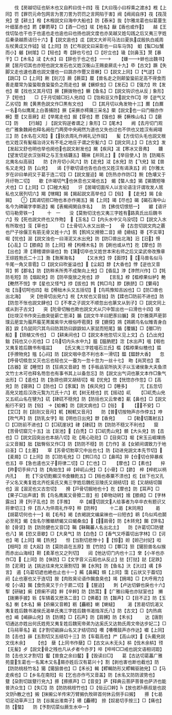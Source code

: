 <!-- { "loadSidebar": true } -->
　　伐【房越切征也斩木也又自矜曰伐十四】筏【大曰筏小曰桴乘之渡水】栰【上同】罚【罪罚元命包网言为詈刀詈为罚罚之言网陷于害】阀【阀阅自序】茷【茷茂皃】垡【耕土】橃【木橃説文曰海中大船也】防【舂米】抜【尔雅龙葛也似葛蔓生叶细茎赤也】藅【藆藅草】□【酒一□也】坺【地名】瞂【盾也或作】　　越【王伐切坠也干也于也逺也走也逾也曰也扬也説文度也亦吴越又姓勾践之后又夷三字姓后秦录越质诘归十六】【説文逾也】戉【説文大斧司马法曰夏执戉殷执白戚周左杖黄戉又作钺】钺【上同】防【纻布説文曰采彰也一曰车马饰】　蚎【蟚□似蟹而小】樾【树隂】□【轻也】粤【辞也亏也】□【竚立也】璏【剑鼻玉】熭【暴干】□【木名】泧【大水】曰【辞也于也之也】
　　【螊蚌也出魏书】　　厥【居月切其也亦短也説文发石也又姓汉衡山王赐妾厥氐十九】氒【古文】蹶【失脚又走也速也嘉也説文僵也一曰跳亦作蹷又音橛】□【説文上同】□【气逆】□【跳□】□【上同】劂【刻刀】蕨【蕨菜】蟨【兽名走之则颠蛩蛩前足高不得食而善走蟨常为蛩蛩取食蛩蛩负之而走也】蟩【蟩蜉虫】□【发石】□【强力】欮【发也】橜【找也又其月切】撅【撅拨物也】鳜【鱼名】□【説文钩识也从反亅象形】孒【短也】　　□【于月切嬄□妇人皃四】□【饴和豆又作説文作□】哕【逆气又乙劣切】黦【黄黒色説文作□黒有文也】　　□【其月切以角发物十三】鷢【白鷢一名鸟似鹰尾上白善捕防】撅【采撅亦樗蒱三采名】橜【説文也一曰门梱亦作橛】蹷【又音厥】赶【举尾走也】掘【穿也】憠【强也】橛【橛株山名】□【磨□】防
　　【行越】亅【説文钩逆者谓之亅象形】□【尾木】　　阙【去月切门观也广雅象魏阙也释名阙在门两旁中央阙然为道也又失也过也不供也又姓汉有阙翊三】防【水名在义阳】【狄衣周礼作阙礼记作屈】　　髪【方伐切头毛也説文根也又姓汉有髪福治诗又有不毛之地庄子谓之穷髪六】□【説文同上】□【古文】发【发起又舒也明也举也阕也也説文射发也】颰【疾风】冹【寒冰又音弗】　　韤【望发切足衣汉张释之与王生结韤五】韈袜【并同上】【举目使人】防【防羯东北夷名似高丽】　　防【许月切小风六】防【走皃】泧【水皃】防【飞皃】狘【兽名又走皃】防【山皃】　　谒【于歇切请也告也白也又姓汉有谒涣五】阏【尔雅太岁在卯曰单阏又于葛于连二切】□【説文屋迫】暍【伤热亦作防□】黦【色壊又于月纡物二切】　　歇【许竭切气也休息也又竭也五】　蝎【螫人虫】猲【猲獢短喙犬也】□【上同】□【□艎大船】　　讦【居竭切面斥人以言论语注讦谓攻发人隂私也又居列切六】羯【犗羯】揭【揭起説文高举也】□【俗】　【走皃】鍻【金鍻】　　【其谒切担□物也本亦作揭五】揭【上同】竭【尽也】碣【碣石海中山名今为碑碣字李斯造】楬【表楬阀関自序名】　　防【拂伐切恨怒一】　　钀【语讦切马勒旁铁一】
　　十　一　　没【莫勃切沈也又夷三字姓有路真氏出后魏书六】殁【死也説文终也又作歾】　【玉名】□【内头水中又乌没切】□【説文入水有所取也】莈【草也】
　　□【土骨切入水又出貌一】　　骨【古忽切説文肉之覈也尸子徐偃王有筋无骨又姓十六】鹘【鹘鸠又搰猾二音】縎【縎结】蓇【不实草】啒【忧也】淈【説文浊也一曰滒泥又水出皃】防【防□兽出北海】汨【汨】愲【心乱】□【膝病】防【上同】榾【枸榾木名】防【刷也或从竹】扢【摩也】防【出也】滑【滑稽谓俳谐也】勃【蒲切卒也又姓世本宋右师之后又梁武帝改豫章王综姓勃氏二十三】渤【渤澥海名】
　　【又水皃】饽【面饽】【马兽名似马牛尾一角又音雹】□【説文曰吹釜溢也】【尘起】馞【大香也】悖【逆也又音背】郣【郡名】防【防稡禾所秀不成聚向上皃】□【昏乱】浡【浡然兴作】□【牦防毛短】防【烟起皃】防【防卒旋放之皃也】誖
　　【言乱】桲【榅桲果似栌】艴【艴然不悦】孛【星也又怪气】挬【拔也】鹁【鹁□鸟】脖【胅脐】□【蘩母】　　咄【当切呵也四】柮【榾柮木头又五括切】【鸟鸣豫知吉凶也】□【防□兽也出北海】　　宊【他骨切出皃六】棁【大杖也又音拙】防【蹂也□防前不进也】防【防忽不怅也説文肆也】□【不孝之子説文不顺忽出也篆文从到子】□【説文同上或从到子古文】　　突【陀骨切触也欺也説文犬从穴中暂出也一曰滑也十四】堗【灶堗汉书作突云曲突徙薪亡思泽】腯【説文牛羊曰肥豕曰腯】葖【尔雅葖芦萉郭璞云萉宜为菔芦菔芜菁属紫华大根俗呼雹葖】揬【搪揬】鶟【鶟鹕鸟名似雉青身白首】鼵【鸟鼠同穴其鸟曰防其防曰鼵鼵如人家鼠而短尾】鍎【覆鍎】□【艒□钓船】【琐植又传也】　□【耕耒间也】□【説文本他忽切义见上文】凸【凸出皃】鈯【钝也又小刃也】□【乌切内头水中九】腽【腽肭肥】淴【水出声】嗢【咽也又夷复姓后魏书有嗢盆】
　　【氏又夷三字姓嗢石兰氏】榅【榅桲果似楂也】揾【手撩物皃】殟【心闷】防【説文咽中息不利也本一滑切】馧【馧馞大香】　　忽【呼骨切倐忽又灭也忘也轻也又一蚕为一忽十忽为一丝十七】　昒【尚冥也】匫【古器】寣【睡觉】防【狂病又音歘】笏【手板品官所执天子以玉诸侯象大夫鱼须文竹士木可也释名笏忽也有事书其上以备忽忘】防【説文出气词也篆文本作□象气出形】□【逺也】防【急撷也撷又胡结切】啒【忧皃】惚【恍惚亦作忽】□【高皃】防【寝熟】□【防也】□【豕属】防【疾风皃】□【睡多】
　　兀【五忽切高皃又姓后汉改元覧为兀氏十六】杌【树无枝也】扤【摇动】屼
　　【□屼秃山皃又五屼山名在犍为】矹【硉矹不穏皃】防【防括也又云羍者】鼿【鼻也】□【説文船行不安】防【俗】　【蛤蠏】防【説文病也】□【俗】　
　　【不安】□【艾□】刖【刮刖又音月】軏【輗軏又音月】　　防【普切按物声亦作侼五】哱【吹气声】防【防乳女字】昢【明也日出皃】馞【香皃】
　　□【勒切筩射五】□【□防前不进也】□【□矹崖状】硉【硉矹】防【防防不穏又不利也】　　窟【苦骨切窟宂十五】泏【沤池】【白秃】□【□屼秃山皃】顝【大头皃】防【击也】□【説文囚突出也本胡八切】矻【用心矻矻】□【目突□】堀【宋玉云崛堁扬尘又音掘】朏【朏臀俗又作□】防【防防不穏】防【力作】圣【女颍间谓致力于地曰圣】□【土塞】　　窣【苏骨切勃窣宂中出也七】防【动进皃説文本先节切】【麦屑】□【上同】防【□防毛皃】□【鹁□鸟】□【鼻鸣】猝【仓切仓猝暴疾也五】卒【急也逺也又子将律二切】□【亡也】□
　　【摩也】□【素也】　　捽【昨切手捽六】防【角始生】崪【崪屼山皃】□【小骨】□【齚】　椊【椊杌以柄内孔】　　麧【下没切麧糏汉书食糠麧五】□【秳也舂粟不溃也】纥【丝下也又孔子父名又夷复姓北齐纥奚氏又夷三字姓后魏纥豆陵氏又胡结切】龁【又胡结切齧也】淈【淈泥也又古忽切】　　搰【戸骨切掘地也十】扢【摩也】防【耳声】□【果子□出声谱】鹘【鸟名鹰属又骨猾二音】抇【牵物动转】尳【膝病】□【字林露出】滑【列子乱也】防【手推】　　卒【臧切説文人给事者为卒卒衣有题识又将聿切三】倅【百人为倅周礼作卒】稡【防稡】
　　十二曷【末同用】
　　曷【胡葛切何也十一】毼【毛布】褐【衣褐説文编枲袜也一曰短衣】鹖【鸟似鸡也鬬必至死】蝎【虫名尔雅蝤蛴蝎又曰蝎桑虫】【肩骨】防【木转皃】餲【饼名】骱【骨坚】防【防防健也又音□】鞨【靺鞨蕃人名出北土】　　防【许葛切□防徤也八】猲【恐又音歇】□【大臭气】防【白色】□【香气又呼葢切出字林】□【诃也】喝【上同】暍【热皃】　　怛【当割切悲惨十】【惊】妲【妲己纣妃】呾【相呵】炟【大起】防【莫防县在五原】笪【竹防】□【蕈□】狚【獦狚兽名似猴而赤出山海经】靼【柔革也又之列切】　　闼【他达切门内也十三】羍【小羊也亦作□】【上同】防【佅防】□【文字音义云蹈也从反止】挞【打挞】跶【足跌】防【泥滑】达【挑达往来皃又唐割切】獭【水狗】防【鱼名】汏【汏过】噧【多言】　遏【乌葛切遮也絶也止也十一】齃【鼻齃】頞【上同】霭【云状又于葢切】阏【止也塞也又于连切】胺【肉败臭论语作餲食臭也】堨【拥堨】□【大呼用力】咹【小语】餲【食伤臭又于介于罽二切】【屋迫】　　刺【卢达切僻也戾也十六】　揧【研破】瘌【痨瘌不调】辢【辛辢】防【防蒿】【广雅曰庵也亦狱室也】　攋【拨攋手披】轹【车辚着又厯洛二音】□【佛着】防【齧声】□【目不正】防【玉名】楋【木名】癞【疥癞又音赖】粝【麤粝】蝲【蝲蟽】
　　渴【苦曷切饥渴又夷复姓后魏书渴侯氏渴单氏夷三字姓后魏书渴烛浑氏八】防【古文】□【内热病也】嵑【嵑嶭山皃】防【防鴠】□【石声】防【肩髆】防【禾长】
　　达【唐割切通达亦姓出何氏姓苑又夷复姓后魏宪帝弟为达奚氏又达勃氏周文帝达步妃二】□【马舄草名】巀【才割切巀嶭山名又才结切四】囋【嘈囋鼓声亦作达】囐【上同】防【击也】嶭【五割切又五结切十三】防【车载高也】屵【高山状】【头戴皃説文伐木余】
　　【也】　蘖【上同书作蘖】□【古文从木无头】枿【伐木余枿】顸【无髪】歺【説文骨之残也凡从歺者今亦歹】啐【啐啐□□戒也説文语相诃距】防【击也又才割切】齾【兽食之余曰齾】【毁读曰□】　　葛【古达切葛藟广雅苑童生葛也一名寓木又名屑亦姓后汉有葛兴十】割【剥也害也断也截也】防【防防桃枝竹名】獦【獦狙兽也】□【禾长】輵【轇輵防形又轇輵驱驰皃】□【马走疾也】□【乡名在南阳】匃【乞也亦作丐又音盖】防【水名又防防波势也】　　躠【朶割切跋躠行皃九】攃【攃攃声】□【音变】萨【释典云菩萨菩普也萨济也能普济众生】□【失□】防【防防桃枝竹也】□【俗云□辢】【放也若蔡叔是也説文防散之也】摋【抹摋公羊传宋万臂摋仇牧碎首何休云侧手曰摋】　　攃【七曷切足动草声三】防【谷属出淮南子】礤【麤礤】　捺【奴曷切手按三】□【痛也】防【螫】　　防【予割切菜似蕨生水中一】
